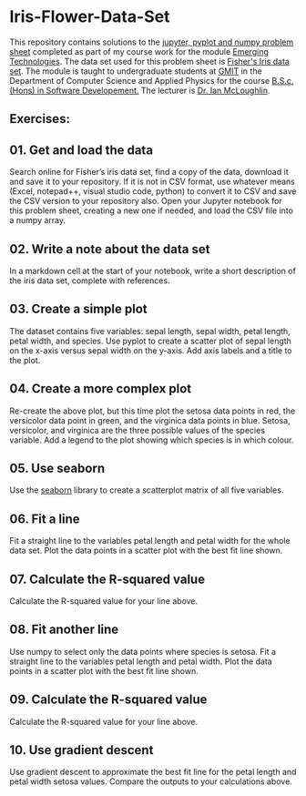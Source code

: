 # Iris-Flower-Data-Set
This repository contains solutions to the [jupyter, pyplot and numpy problem sheet](https://emerging-technologies.github.io/problems/jupyter.html) completed as part of my course work for the module [Emerging Technologies](https://emerging-technologies.github.io/). The data set used for this problem sheet is [Fisher's Iris data set](https://en.wikipedia.org/wiki/Iris_flower_data_set).
The module is taught to undergraduate students at [GMIT](http://www.gmit.ie/) in the Department of Computer Science and Applied Physics for the course [B.S.c. (Hons) in Software Developement.](https://www.gmit.ie/software-development/bachelor-science-honours-software-development) The lecturer is  [Dr. Ian McLoughlin](https://ianmcloughlin.github.io/).

## Exercises:
## 01. Get and load the data
Search online for Fisher’s iris data set, find a copy of the data, download it and save it to your repository. If it is not in CSV format, use whatever means (Excel, notepad++, visual studio code, python) to convert it to CSV and save the CSV version to your repository also. Open your Jupyter notebook for this problem sheet, creating a new one if needed, and load the CSV file into a numpy array.
## 02. Write a note about the data set
In a markdown cell at the start of your notebook, write a short description of the iris data set, complete with references.
## 03. Create a simple plot
The dataset contains five variables: sepal length, sepal width, petal length, petal width, and species. Use pyplot to create a scatter plot of sepal length on the x-axis versus sepal width on the y-axis. Add axis labels and a title to the plot.
## 04. Create a more complex plot
Re-create the above plot, but this time plot the setosa data points in red, the versicolor data point in green, and the virginica data points in blue. Setosa, versicolor, and virginica are the three possible values of the species variable. Add a legend to the plot showing which species is in which colour.
## 05. Use seaborn
Use the [seaborn](http://seaborn.pydata.org/examples/scatterplot_matrix.html) library to create a scatterplot matrix of all five variables.
## 06. Fit a line
Fit a straight line to the variables petal length and petal width for the whole data set. Plot the data points in a scatter plot with the best fit line shown.
## 07. Calculate the R-squared value
Calculate the R-squared value for your line above.
## 08. Fit another line
Use numpy to select only the data points where species is setosa. Fit a straight line to the variables petal length and petal width. Plot the data points in a scatter plot with the best fit line shown.
## 09. Calculate the R-squared value
Calculate the R-squared value for your line above.
## 10. Use gradient descent
Use gradient descent to approximate the best fit line for the petal length and petal width setosa values. Compare the outputs to your calculations above.
